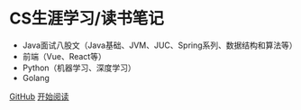 <!-- _coverpage.md -->

# CS生涯学习/读书笔记

- Java面试八股文（Java基础、JVM、JUC、Spring系列、数据结构和算法等）
- 前端（Vue、React等）
- Python（机器学习、深度学习）
- Golang    

[GitHub](https://github.com/zhiyu1998/Computer-Science-Learn-Notes)
[开始阅读](README.md)



